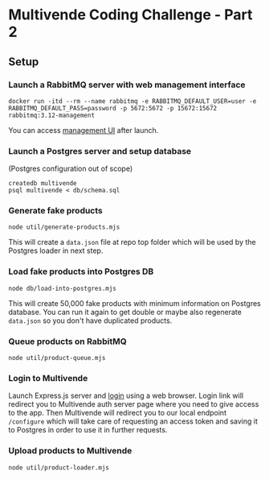 # Multivende Coding Challenge - Part 2

## Setup

### Launch a RabbitMQ server with web management interface

```shell
docker run -itd --rm --name rabbitmq -e RABBITMQ_DEFAULT_USER=user -e RABBITMQ_DEFAULT_PASS=password -p 5672:5672 -p 15672:15672 rabbitmq:3.12-management
```

You can access [management UI](http://localhost:15672/) after launch.

### Launch a Postgres server and setup database

(Postgres configuration out of scope)

```shell
createdb multivende
psql multivende < db/schema.sql
```

### Generate fake products

```shell
node util/generate-products.mjs
```

This will create a `data.json` file at repo top folder which will be used by the Postgres loader in next step.

### Load fake products into Postgres DB

```shell
node db/load-into-postgres.mjs
```

This will create 50,000 fake products with minimum information on Postgres database. You can run it again to get double or maybe also regenerate `data.json` so you don't have duplicated products.

### Queue products on RabbitMQ

```shell
node util/product-queue.mjs
```

### Login to Multivende

Launch Express.js server and [login](http://localhost:3000/login) using a web browser. Login link will redirect you to Multivende auth server page where you need to give access to the app. Then Multivende will redirect you to our local endpoint `/configure` which will take care of requesting an access token and saving it to Postgres in order to use it in further requests.

### Upload products to Multivende

```shell
node util/product-loader.mjs
```

